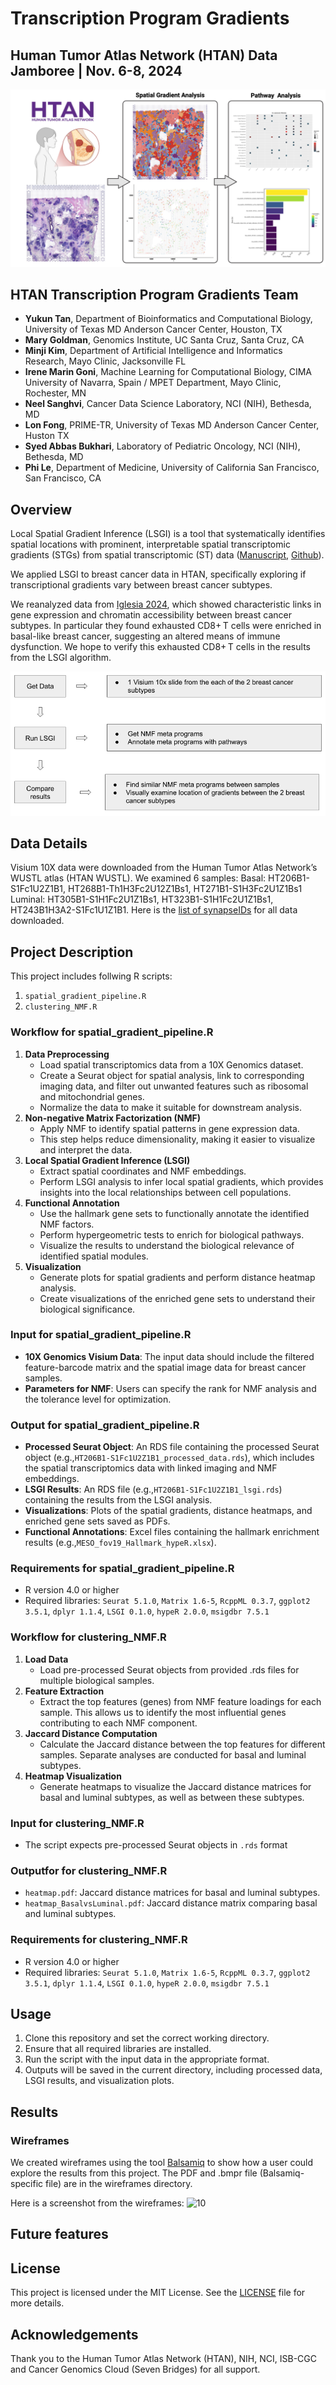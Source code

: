 # Transcription Program Gradients
## Human Tumor Atlas Network (HTAN) Data Jamboree | Nov. 6-8, 2024
![Image showing overall](2024_overall_figure.png)
## HTAN Transcription Program Gradients Team
- **Yukun Tan**, Department of Bioinformatics and Computational Biology, University of Texas MD Anderson Cancer Center, Houston, TX
- **Mary Goldman**, Genomics Institute, UC Santa Cruz, Santa Cruz, CA
- **Minji Kim**, Department of Artificial Intelligence and Informatics Research, Mayo Clinic, Jacksonville FL
- **Irene Marin Goni**, Machine Learning for Computational Biology, CIMA University of Navarra, Spain / MPET Department, Mayo Clinic, Rochester, MN
- **Neel Sanghvi**, Cancer Data Science Laboratory, NCI (NIH), Bethesda, MD
- **Lon Fong**, PRIME-TR, University of Texas MD Anderson Cancer Center, Huston TX
- **Syed Abbas Bukhari**, Laboratory of Pediatric Oncology, NCI (NIH), Bethesda, MD
- **Phi Le**, Department of Medicine, University of California San Francisco, San Francisco, CA

## Overview
Local Spatial Gradient Inference (LSGI) is a tool that systematically identifies spatial locations with prominent, interpretable spatial transcriptomic gradients (STGs) from spatial transcriptomic (ST) data ([Manuscript](https://www.biorxiv.org/content/10.1101/2024.03.19.585725v1), [Github](https://github.com/qingnanl/LSGI)).

We applied LSGI to breast cancer data in HTAN, specifically exploring if transcriptional gradients vary between breast cancer subtypes.

We reanalyzed data from [Iglesia 2024](https://www.nature.com/articles/s43018-024-00773-6), which showed characteristic links in gene expression and chromatin accessibility between breast cancer subtypes. In particular they found exhausted CD8+ T cells were enriched in basal-like breast cancer, suggesting an altered means of immune dysfunction. We hope to verify this exhausted CD8+ T cells in the results from the LSGI algorithm.

![Image showing workflow](Workflow.png)

## Data Details
Visium 10X data were downloaded from the Human Tumor Atlas Network’s WUSTL atlas (HTAN WUSTL). We examined 6 samples: Basal: HT206B1-S1Fc1U2Z1B1, HT268B1-Th1H3Fc2U12Z1Bs1, HT271B1-S1H3Fc2U1Z1Bs1 Luminal: HT305B1-S1H1Fc2U1Z1Bs1, HT323B1-S1H1Fc2U1Z1Bs1, HT243B1H3A2-S1Fc1U1Z1B1. Here is the [list of synapseIDs](https://github.com/NCI-HTAN-Jamborees/Transcription-Program-Gradients/blob/main/synapseIDs) for all data downloaded.

## Project Description
This project includes follwing R scripts:
1. `spatial_gradient_pipeline.R`
2. `clustering_NMF.R`
### Workflow for spatial_gradient_pipeline.R
1. **Data Preprocessing**
    - Load spatial transcriptomics data from a 10X Genomics dataset.
    - Create a Seurat object for spatial analysis, link to corresponding imaging data, and filter out unwanted features such as ribosomal and mitochondrial genes.
    - Normalize the data to make it suitable for downstream analysis.
2. **Non-negative Matrix Factorization (NMF)**
    - Apply NMF to identify spatial patterns in gene expression data.
    - This step helps reduce dimensionality, making it easier to visualize and interpret the data.
3. **Local Spatial Gradient Inference (LSGI)**
    - Extract spatial coordinates and NMF embeddings.
    - Perform LSGI analysis to infer local spatial gradients, which provides insights into the local relationships between cell populations.
4. **Functional Annotation**
    - Use the hallmark gene sets to functionally annotate the identified NMF factors.
    - Perform hypergeometric tests to enrich for biological pathways.
    - Visualize the results to understand the biological relevance of identified spatial modules.
5. **Visualization**
    - Generate plots for spatial gradients and perform distance heatmap analysis.
    - Create visualizations of the enriched gene sets to understand their biological significance.
### Input for spatial_gradient_pipeline.R
- **10X Genomics Visium Data**: The input data should include the filtered feature-barcode matrix and the spatial image data for breast cancer samples.
- **Parameters for NMF**: Users can specify the rank for NMF analysis and the tolerance level for optimization.
### Output for spatial_gradient_pipeline.R
- **Processed Seurat Object**: An RDS file containing the processed Seurat object (e.g.,`HT206B1-S1Fc1U2Z1B1_processed_data.rds`), which includes the spatial transcriptomics data with linked imaging and NMF embeddings.
- **LSGI Results**: An RDS file (e.g.,`HT206B1-S1Fc1U2Z1B1_lsgi.rds`) containing the results from the LSGI analysis.
- **Visualizations**: Plots of the spatial gradients, distance heatmaps, and enriched gene sets saved as PDFs.
- **Functional Annotations**: Excel files containing the hallmark enrichment results (e.g.,`MESO_fov19_Hallmark_hypeR.xlsx`).
### Requirements for spatial_gradient_pipeline.R
- R version 4.0 or higher
- Required libraries: `Seurat 5.1.0`, `Matrix 1.6-5`, `RcppML 0.3.7`, `ggplot2 3.5.1`, `dplyr 1.1.4`, `LSGI 0.1.0`, `hypeR 2.0.0`, `msigdbr 7.5.1`
### Workflow for clustering_NMF.R
1. **Load Data**
    - Load pre-processed Seurat objects from provided .rds files for multiple biological samples.
2. **Feature Extraction**
    - Extract the top features (genes) from NMF feature loadings for each sample. This allows us to identify the most influential genes contributing to each NMF component.
3. **Jaccard Distance Computation**
    - Calculate the Jaccard distance between the top features for different samples. Separate analyses are conducted for basal and luminal subtypes.
4. **Heatmap Visualization**
    - Generate heatmaps to visualize the Jaccard distance matrices for basal and luminal subtypes, as well as between these subtypes.

### Input for clustering_NMF.R
- The script expects pre-processed Seurat objects in `.rds` format 
### Outputfor for clustering_NMF.R
- `heatmap.pdf`: Jaccard distance matrices for basal and luminal subtypes.
- `heatmap_BasalvsLuminal.pdf`: Jaccard distance matrix comparing basal and luminal subtypes.
### Requirements for clustering_NMF.R
- R version 4.0 or higher
- Required libraries: `Seurat 5.1.0`, `Matrix 1.6-5`, `RcppML 0.3.7`, `ggplot2 3.5.1`, `dplyr 1.1.4`, `LSGI 0.1.0`, `hypeR 2.0.0`, `msigdbr 7.5.1`

## Usage
1. Clone this repository and set the correct working directory.
2. Ensure that all required libraries are installed.
3. Run the script with the input data in the appropriate format.
4. Outputs will be saved in the current directory, including processed data, LSGI results, and visualization plots.
## Results

### Wireframes
We created wireframes using the tool [Balsamiq](https://balsamiq.com/) to show how a user could explore the results from this project. The PDF and .bmpr file (Balsamiq-specific file) are in the wireframes directory.

Here is a screenshot from the wireframes:
![10](https://github.com/user-attachments/assets/83e3ad00-b950-4656-a3eb-5723bdd39879)

## Future features

## License
This project is licensed under the MIT License. See the [LICENSE](https://github.com/NCI-HTAN-Jamborees/Transcription-Program-Gradients/blob/main/LICENSE) file for more details.

## Acknowledgements
Thank you to the Human Tumor Atlas Network (HTAN), NIH, NCI, ISB-CGC and Cancer Genomics Cloud (Seven Bridges) for all support.

